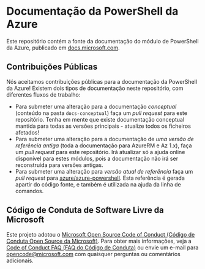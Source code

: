 # Documentação da PowerShell da Azure

Este repositório contém a fonte da documentação do módulo de PowerShell da Azure, publicado em [docs.microsoft.com](https://docs.microsoft.com/pt-pt/powershell/azure/).

## Contribuições Públicas

Nós aceitamos contribuições públicas para a documentação da PowerShell da Azure! Existem dois tipos de documentação neste repositório,
com diferentes fluxos de trabalho:

* Para submeter uma alteração para a documentação _conceptual_ (conteúdo na pasta `docs-conceptual`) faça um _pull request_ para
  este repositório. Tenha em mente que existe documentação conceptual mantida para todas as versões principais - atualize todos os
  ficheiros afetados!
* Para submeter uma alteração para a documentação de _uma versão de referência antiga_ (toda a documentação para AzureRM e Az 1.x), 
  faça um _pull request_ para este repositório. Irá atualizar só a ajuda online disponível para estes módulos, pois a documentação
  não irá ser reconstruída para versões antigas.
* Para submeter uma alteração para _versão atual de referência_ faça um _pull request_ para [azure/azure-powershell](https://github.com/azure/azure-powershell).
  Esta referência é gerada apartir do código fonte, e também é utilizada na ajuda da linha de comandos.

## Código de Conduta de Software Livre da Microsoft

Este projeto adotou o [Microsoft Open Source Code of Conduct (Código de Conduta Open Source da Microsoft)](https://opensource.microsoft.com/codeofconduct/).
Para obter mais informações, veja a [Code of Conduct FAQ (FAQ do Código de Conduta)](https://opensource.microsoft.com/codeofconduct/faq/) ou envie um e-mail para [opencode@microsoft.com](mailto:opencode@microsoft.com) com quaisquer perguntas ou comentários adicionais.
